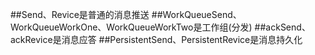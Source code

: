 ﻿##Send、Revice是普通的消息推送
##WorkQueueSend、WorkQueueWorkOne、WorkQueueWorkTwo是工作组(分发)
##ackSend、ackRevice是消息应答
##PersistentSend、PersistentRevice是消息持久化

